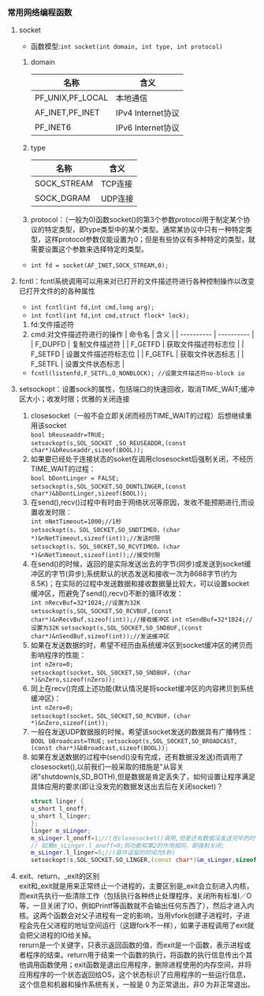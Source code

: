 ### 常用网络编程函数
1. socket
    * 函数模型:```int socket(int domain, int type, int protocol)```
    1. domain

         | 名称 | 含义 |
         | ------ | ------ | 
         | PF_UNIX,PF_LOCAL | 本地通信 | 
         | AF_INET,PF_INET | IPv4 Internet协议 |
         | PF_INET6 | IPv6 Internet协议|
 
    2. type
 
        | 名称 | 含义 |
        | ---------- | ---------- |
        | SOCK_STREAM | TCP连接 |
        | SOCK_DGRAM | UDP连接 |
    
    3. protocol：（一般为0)函数socket()的第3个参数protocol用于制定某个协议的特定类型，即type类型中的某个类型。通常某协议中只有一种特定类型，这样protocol参数仅能设置为0；但是有些协议有多种特定的类型，就需要设置这个参数来选择特定的类型。
    * ```int fd = socket(AF_INET,SOCK_STREAM,0);```

2. fcntl：fcntl系统调用可以用来对已打开的文件描述符进行各种控制操作以改变已打开文件的的各种属性
    * ```int fcntl(int fd,int cmd,long arg);```
    * ```int fcntl(int fd,int cmd,struct flock* lock);```
    1. fd:文件描述符
    2. cmd:对文件描述符进行的操作
        | 命令名 | 含义 |
        | ---------- | ---------- |
        | F_DUPFD | 复制文件描述符 |
        | F_GETFD | 获取文件描述符标志位 |
        | F_SETFD | 设置文件描述符标志位 |
        | F_GETFL | 获取文件状态标志 |
        | F_SETFL | 设置文件状态标志 |
    * ```fcntl(listenfd,F_SETFL,O_NONBLOCK); //设置文件描述符no-block io```

3. setsockopt：设置sock的属性，包括端口的快速回收，取消TIME_WAIT;缓冲区大小；收发时限；优雅的关闭连接
    1. closesocket（一般不会立即关闭而经历TIME_WAIT的过程）后想继续重用该socket    
        ```bool bReuseaddr=TRUE;```  
        ```setsockopt(s,SOL_SOCKET ,SO_REUSEADDR,(const char*)&bReuseaddr,sizeof(BOOL));```
    2. 如果要已经处于连接状态的soket在调用closesocket后强制关闭，不经历TIME_WAIT的过程：  
        ```bool bDontLinger = FALSE;```  
        ```setsockopt(s,SOL_SOCKET,SO_DONTLINGER,(const char*)&bDontLinger,sizeof(BOOL));```
    3. 在send(),recv()过程中有时由于网络状况等原因，发收不能预期进行,而设置收发时限：  
        ```int nNetTimeout=1000;//1秒```  
        ```setsockopt(s，SOL_S0CKET,SO_SNDTIMEO，(char *)&nNetTimeout,sizeof(int));//发送时限```  
        ```setsockopt(s，SOL_S0CKET,SO_RCVTIMEO，(char *)&nNetTimeout,sizeof(int));//接受时限```
    4. 在send()的时候，返回的是实际发送出去的字节(同步)或发送到socket缓冲区的字节(异步);系统默认的状态发送和接收一次为8688字节(约为8.5K)；在实际的过程中发送数据和接收数据量比较大，可以设置socket缓冲区，而避免了send(),recv()不断的循环收发：  
        ```int nRecvBuf=32*1024;//设置为32K```  
        ```setsockopt(s,SOL_SOCKET,SO_RCVBUF,(const char*)&nRecvBuf,sizeof(int));//接收缓冲区```
        ```int nSendBuf=32*1024;//设置为32K```
        ```setsockopt(s,SOL_SOCKET,SO_SNDBUF,(const char*)&nSendBuf,sizeof(int));//发送缓冲区```
    5. 如果在发送数据的时，希望不经历由系统缓冲区到socket缓冲区的拷贝而影响程序的性能：  
        ```int nZero=0;```  
        ```setsockopt(socket，SOL_S0CKET,SO_SNDBUF，(char *)&nZero,sizeof(nZero));```
    6. 同上在recv()完成上述功能(默认情况是将socket缓冲区的内容拷贝到系统缓冲区)：  
        ```int nZero=0;```  
        ```setsockopt(socket，SOL_S0CKET,SO_RCVBUF，(char *)&nZero,sizeof(int));```
    7. 一般在发送UDP数据报的时候，希望该socket发送的数据具有广播特性：  
        ```BOOL bBroadcast=TRUE;```
        ```setsockopt(s,SOL_SOCKET,SO_BROADCAST,(const char*)&bBroadcast,sizeof(BOOL));```
    8. 如果在发送数据的过程中(send()没有完成，还有数据没发送)而调用了closesocket(),以前我们一般采取的措施是"从容关闭"shutdown(s,SD_BOTH),但是数据是肯定丢失了，如何设置让程序满足具体应用的要求(即让没发完的数据发送出去后在关闭socket)？  
        ```C++
        struct linger {
        u_short l_onoff;
        u_short l_linger;
        };
        linger m_sLinger;
        m_sLinger.l_onoff=1;//(在closesocket()调用,但是还有数据没发送完毕的时候容许逗留)
        // 如果m_sLinger.l_onoff=0;则功能和第2的作用相同，即强制关闭;
        m_sLinger.l_linger=5;//(容许逗留的时间为5秒)
        setsockopt(s,SOL_SOCKET,SO_LINGER,(const char*)&m_sLinger,sizeof(linger));
        ```
4. exit、return、_exit的区别  
    exit和_exit就是用来正常终止一个进程的，主要区别是_exit会立刻进入内核，而exit先执行一些清除工作（包括执行各种终止处理程序，关闭所有标准I／O等，一旦关闭了IO，例如Printf等函数就不会输出任何东西了），然后才进入内核。这两个函数会对父子进程有一定的影响，当用vfork创建子进程时，子进程会先在父进程的地址空间运行（这跟fork不一样），如果子进程调用了exit就会把父进程的IO给关掉。  
    rerurn是一个关键字，只表示返回函数的值，而exit是一个函数，表示进程或者程序的结束。return用于结束一个函数的执行，将函数的执行信息传出个其他调用函数使用；exit函数是退出应用程序，删除进程使用的内存空间，并将应用程序的一个状态返回给OS，这个状态标识了应用程序的一些运行信息，这个信息和机器和操作系统有关，一般是 0 为正常退出，非0 为非正常退出。